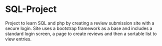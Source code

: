# SQL-Project
Project to learn SQL and php by creating a review submission site with a secure login. Site uses a bootstrap framework as a base and includes a standard login screen, a page to create reviews and then a sortable list to view entries.  
